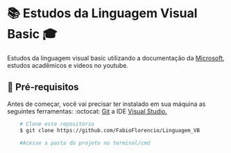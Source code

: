 # :books: Estudos da Linguagem Visual Basic :mortar_board:	 

<p>Estudos da linguagem visual basic utilizando a documentação da <a href="https://docs.microsoft.com/pt-br/dotnet/visual-basic/language-reference/functions/conversion-functions">Microsoft</a>, estudos acadêmicos e videos no youtube.</p>


## :mag_right:  Pré-requisitos

<p>Antes de começar, você vai precisar ter instalado em sua máquina as seguintes ferramentas: :octocat: <a href="https://git-scm.com/downloads">Git</a> a IDE <a href="[https://code.visualstudio.com/download](https://visualstudio.microsoft.com/pt-br/vs/community/)">Visual Studio.</a></p>


```bash
    # Clone este repositório
    $ git clone https://github.com/FabioFlorencio/Linguagem_VB

    #Acesse a pasta do projeto no terminal/cmd    

```
